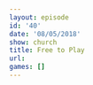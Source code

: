 ```yaml
---
layout: episode
id: '40'
date: '08/05/2018'
show: church
title: Free to Play
url: 
games: []
---
```

